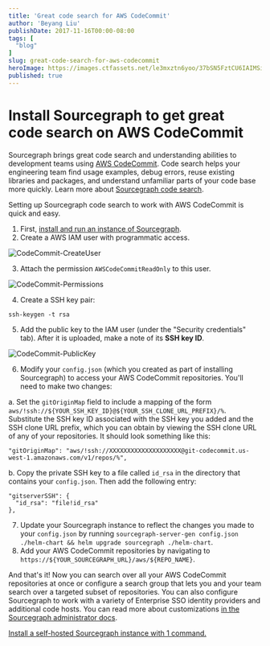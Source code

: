 ```yaml
---
title: 'Great code search for AWS CodeCommit'
author: 'Beyang Liu'
publishDate: 2017-11-16T00:00-08:00
tags: [
  "blog"
]
slug: great-code-search-for-aws-codecommit
heroImage: https://images.ctfassets.net/le3mxztn6yoo/37bSN5FztCU6IAIMSiqYgQ/ccd769ca77041b11b8daef49cba42da0/CodeCommit-PublicKey.png
published: true
---
```


<style>
  p {
    overflow:scroll
  }
</style>

# Install Sourcegraph to get great code search on AWS CodeCommit

Sourcegraph brings great code search and understanding abilities to development teams using [AWS CodeCommit](https://aws.amazon.com/codecommit/). Code search helps your engineering team find usage examples, debug errors, reuse existing libraries and packages, and understand unfamiliar parts of your code base more quickly. Learn more about [Sourcegraph code search](https://docs.sourcegraph.com/code-search).

Setting up Sourcegraph code search to work with AWS CodeCommit is quick and easy.

1. First, [install and run an instance of Sourcegraph](https://docs.sourcegraph.com/admin).
2. Create a AWS IAM user with programmatic access.

 <img alt="CodeCommit-CreateUser" src="//images.contentful.com/le3mxztn6yoo/750VgGMn84q6ciwoOKiGMi/a6007e31880c976df94f9ecde68dcf1a/CodeCommit-CreateUser.png" class="ba pa1 b--light-7 br2" />

3. Attach the permission `AWSCodeCommitReadOnly` to this user.

  <img alt="CodeCommit-Permissions" src="//images.contentful.com/le3mxztn6yoo/2vZ3AXk9Mc2MOGMIseQemg/e319cfd46a79fdf9237503f57e6c67c8/CodeCommit-Permissions.png" class="ba pa1 b--light-7 br2"/>

4. Create a SSH key pair:

  ```
  ssh-keygen -t rsa
  ```

5. Add the public key to the IAM user (under the "Security credentials" tab). After it is uploaded, make a note of its **SSH key ID**.

 <img alt="CodeCommit-PublicKey" src="//images.contentful.com/le3mxztn6yoo/37bSN5FztCU6IAIMSiqYgQ/ccd769ca77041b11b8daef49cba42da0/CodeCommit-PublicKey.png" class="ba pa1 b--light-7 br2" />

6. Modify your `config.json` (which you created as part of installing Sourcegraph) to access your AWS CodeCommit repositories. You'll need to make two changes:

 a. Set the `gitOriginMap` field to include a mapping of the form `aws/!ssh://${YOUR_SSH_KEY_ID}@${YOUR_SSH_CLONE_URL_PREFIX}/%`. Substitute the SSH key ID associated with the SSH key you added and the SSH clone URL prefix, which you can obtain by viewing the SSH clone URL of any of your repositories. It should look something like this:
  ```
  "gitOriginMap": "aws/!ssh://XXXXXXXXXXXXXXXXXXXX@git-codecommit.us-west-1.amazonaws.com/v1/repos/%",
  ```

 b. Copy the private SSH key to a file called `id_rsa` in the directory that contains your `config.json`. Then add the following entry:
  ```
  "gitserverSSH": {
    "id_rsa": "file!id_rsa"
  },
  ```

7. Update your Sourcegraph instance to reflect the changes you made to your `config.json` by running `sourcegraph-server-gen config.json ./helm-chart && helm upgrade sourcegraph ./helm-chart`.<br/>
8. Add your AWS CodeCommit repositories by navigating to `https://${YOUR_SOURCEGRAPH_URL}/aws/${REPO_NAME}`.

And that's it! Now you can search over all your AWS CodeCommit repositories at once or configure a search group that lets you and your team search over a targeted subset of repositories. You can also configure Sourcegraph to work with a variety of Enterprise SSO identity providers and additional code hosts. You can read more about customizations [in the Sourcegraph administrator docs](https://docs.sourcegraph.com/admin).

[Install a self-hosted Sourcegraph instance with 1 command.](https://docs.sourcegraph.com/#quickstart)
